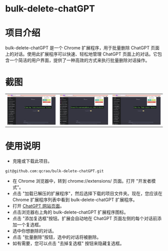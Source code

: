 # bulk-delete-chatGPT

# 项目介绍

bulk-delete-chatGPT 是一个 Chrome 扩展程序，用于批量删除 ChatGPT 页面上的对话。使用此扩展程序可以快速、轻松地管理 ChatGPT 页面上的对话。它包含一个简洁的用户界面，提供了一种高效的方式来执行批量删除对话操作。

# 截图

<table>
  <tr>
    <td><img src="./assets/1.jpg" alt="图片1" style="max-width: 100%;"></td>
    <td><img src="./assets/2.jpg" alt="图片2" style="max-width: 100%;"></td>
    <td><img src="./assets/3.jpg" alt="图片3" style="max-width: 100%;"></td>
  </tr>
</table>


# 使用说明

- 克隆或下载此项目。

```shell
git@github.com:qcrao/bulk-delete-chatGPT.git
```

- 在 Chrome 浏览器中，转到 chrome://extensions/ 页面。打开 "开发者模式"。
- 点击 "加载已解压的扩展程序"，然后选择下载的项目文件夹。现在，您应该在 Chrome 扩展程序列表中看到 bulk-delete-chatGPT 扩展程序。
- 打开 [ChatGPT 网站页面](https://chat.openai.com/)。
- 点击浏览器右上角的 bulk-delete-chatGPT 扩展程序图标。
- 点击 "添加复选框"按钮。扩展会自动地在 ChatGPT 页面左侧的每个对话前添加一个复选框。
- 选中你想删除的对话。
- 点击 "批量删除"按钮，选中的对话将被删除。
- 如有需要，您可以点击 "去掉复选框" 按钮来隐藏复选框。